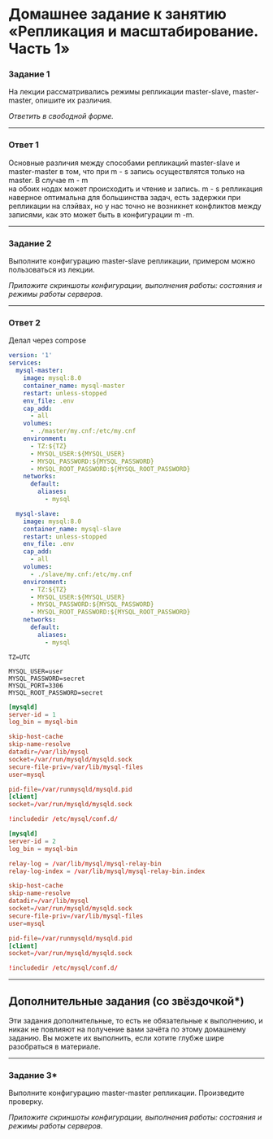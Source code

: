 # Домашнее задание к занятию «Репликация и масштабирование. Часть 1»


### Задание 1

На лекции рассматривались режимы репликации master-slave, master-master, опишите их различия.

*Ответить в свободной форме.*

---
### Ответ 1
Основные различия между способами репликаций master-slave и master-master в том, что при m - s  запись  осуществлятся только на master. В случае m - m  
на обоих нодах может происходить и чтение и запись. m - s репликация наверное оптимальна для большинства задач, есть задержки при репликации на слэйвах, но у нас точно не возникнет конфликтов между записями, как это может быть в конфигурации m -m.

---

### Задание 2

Выполните конфигурацию master-slave репликации, примером можно пользоваться из лекции.

*Приложите скриншоты конфигурации, выполнения работы: состояния и режимы работы серверов.*

---
### Ответ 2
Делал через compose
```docker-compose.yml
version: '1'
services:
  mysql-master:
    image: mysql:8.0
    container_name: mysql-master
    restart: unless-stopped
    env_file: .env
    cap_add:
      - all
    volumes:
      - ./master/my.cnf:/etc/my.cnf
    environment:
      - TZ:${TZ}
      - MYSQL_USER:${MYSQL_USER}
      - MYSQL_PASSWORD:${MYSQL_PASSWORD}
      - MYSQL_ROOT_PASSWORD:${MYSQL_ROOT_PASSWORD}
    networks:
      default:
        aliases:
          - mysql

  mysql-slave:
    image: mysql:8.0
    container_name: mysql-slave
    restart: unless-stopped
    env_file: .env
    cap_add:
      - all
    volumes:
      - ./slave/my.cnf:/etc/my.cnf
    environment:
      - TZ:${TZ}
      - MYSQL_USER:${MYSQL_USER}
      - MYSQL_PASSWORD:${MYSQL_PASSWORD}
      - MYSQL_ROOT_PASSWORD:${MYSQL_ROOT_PASSWORD}
    networks:
      default:
        aliases:
          - mysql
```
```.env
TZ=UTC

MYSQL_USER=user
MYSQL_PASSWORD=secret
MYSQL_PORT=3306
MYSQL_ROOT_PASSWORD=secret
```
```./master/my.cnf
[mysqld]
server-id = 1
log_bin = mysql-bin

skip-host-cache
skip-name-resolve
datadir=/var/lib/mysql
socket=/var/run/mysqld/mysqld.sock
secure-file-priv=/var/lib/mysql-files
user=mysql

pid-file=/var/runmysqld/mysqld.pid
[client]
socket=/var/run/mysqld/mysqld.sock

!includedir /etc/mysql/conf.d/
```

```./slave/my.cnf
[mysqld]
server-id = 2
log_bin = mysql-bin

relay-log = /var/lib/mysql/mysql-relay-bin
relay-log-index = /var/lib/mysql/mysql-relay-bin.index

skip-host-cache
skip-name-resolve
datadir=/var/lib/mysql
socket=/var/run/mysqld/mysqld.sock
secure-file-priv=/var/lib/mysql-files
user=mysql

pid-file=/var/runmysqld/mysqld.pid
[client]
socket=/var/run/mysqld/mysqld.sock

!includedir /etc/mysql/conf.d/
```

---

## Дополнительные задания (со звёздочкой*)
Эти задания дополнительные, то есть не обязательные к выполнению, и никак не повлияют на получение вами зачёта по этому домашнему заданию. Вы можете их выполнить, если хотите глубже шире разобраться в материале.

---

### Задание 3* 

Выполните конфигурацию master-master репликации. Произведите проверку.

*Приложите скриншоты конфигурации, выполнения работы: состояния и режимы работы серверов.*
